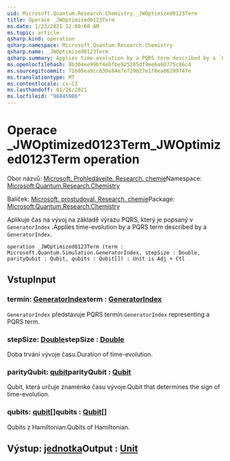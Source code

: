 ```yaml
---
uid: Microsoft.Quantum.Research.Chemistry._JWOptimized0123Term
title: Operace _JWOptimized0123Term
ms.date: 1/23/2021 12:00:00 AM
ms.topic: article
qsharp.kind: operation
qsharp.namespace: Microsoft.Quantum.Research.Chemistry
qsharp.name: _JWOptimized0123Term
qsharp.summary: Applies time-evolution by a PQRS term described by a `GeneratorIndex`.
ms.openlocfilehash: 8b304ee99bf4ebfbe925285df9ee6a60775c86c4
ms.sourcegitcommit: 71605ea9cc630e84e7ef29027e1f0ea06299747e
ms.translationtype: MT
ms.contentlocale: cs-CZ
ms.lasthandoff: 01/26/2021
ms.locfileid: "98845986"
---
```

# <a name="_jwoptimized0123term-operation"></a><span data-ttu-id="0f1dc-102">Operace _JWOptimized0123Term</span><span class="sxs-lookup"><span data-stu-id="0f1dc-102">_JWOptimized0123Term operation</span></span>

<span data-ttu-id="0f1dc-103">Obor názvů: [Microsoft. Prohledávejte. Research. chemie](xref:Microsoft.Quantum.Research.Chemistry)</span><span class="sxs-lookup"><span data-stu-id="0f1dc-103">Namespace: [Microsoft.Quantum.Research.Chemistry](xref:Microsoft.Quantum.Research.Chemistry)</span></span>

<span data-ttu-id="0f1dc-104">Balíček: [Microsoft. prostudoval. Research. chemie](https://nuget.org/packages/Microsoft.Quantum.Research.Chemistry)</span><span class="sxs-lookup"><span data-stu-id="0f1dc-104">Package: [Microsoft.Quantum.Research.Chemistry](https://nuget.org/packages/Microsoft.Quantum.Research.Chemistry)</span></span>


<span data-ttu-id="0f1dc-105">Aplikuje čas na vývoj na základě výrazu PQRS, který je popsaný v `GeneratorIndex` .</span><span class="sxs-lookup"><span data-stu-id="0f1dc-105">Applies time-evolution by a PQRS term described by a `GeneratorIndex`.</span></span>

```qsharp
operation _JWOptimized0123Term (term : Microsoft.Quantum.Simulation.GeneratorIndex, stepSize : Double, parityQubit : Qubit, qubits : Qubit[]) : Unit is Adj + Ctl
```


## <a name="input"></a><span data-ttu-id="0f1dc-106">Vstup</span><span class="sxs-lookup"><span data-stu-id="0f1dc-106">Input</span></span>

### <a name="term--generatorindex"></a><span data-ttu-id="0f1dc-107">termín: [GeneratorIndex](xref:Microsoft.Quantum.Simulation.GeneratorIndex)</span><span class="sxs-lookup"><span data-stu-id="0f1dc-107">term : [GeneratorIndex](xref:Microsoft.Quantum.Simulation.GeneratorIndex)</span></span>

<span data-ttu-id="0f1dc-108">`GeneratorIndex` představuje PQRS termín.</span><span class="sxs-lookup"><span data-stu-id="0f1dc-108">`GeneratorIndex` representing a PQRS term.</span></span>


### <a name="stepsize--double"></a><span data-ttu-id="0f1dc-109">stepSize: [Double](xref:microsoft.quantum.lang-ref.double)</span><span class="sxs-lookup"><span data-stu-id="0f1dc-109">stepSize : [Double](xref:microsoft.quantum.lang-ref.double)</span></span>

<span data-ttu-id="0f1dc-110">Doba trvání vývoje času.</span><span class="sxs-lookup"><span data-stu-id="0f1dc-110">Duration of time-evolution.</span></span>


### <a name="parityqubit--qubit"></a><span data-ttu-id="0f1dc-111">parityQubit: [qubit](xref:microsoft.quantum.lang-ref.qubit)</span><span class="sxs-lookup"><span data-stu-id="0f1dc-111">parityQubit : [Qubit](xref:microsoft.quantum.lang-ref.qubit)</span></span>

<span data-ttu-id="0f1dc-112">Qubit, která určuje znaménko času vývoje.</span><span class="sxs-lookup"><span data-stu-id="0f1dc-112">Qubit that determines the sign of time-evolution.</span></span>


### <a name="qubits--qubit"></a><span data-ttu-id="0f1dc-113">qubits: [qubit](xref:microsoft.quantum.lang-ref.qubit)[]</span><span class="sxs-lookup"><span data-stu-id="0f1dc-113">qubits : [Qubit](xref:microsoft.quantum.lang-ref.qubit)[]</span></span>

<span data-ttu-id="0f1dc-114">Qubits z Hamiltonian.</span><span class="sxs-lookup"><span data-stu-id="0f1dc-114">Qubits of Hamiltonian.</span></span>



## <a name="output--unit"></a><span data-ttu-id="0f1dc-115">Výstup: [jednotka](xref:microsoft.quantum.lang-ref.unit)</span><span class="sxs-lookup"><span data-stu-id="0f1dc-115">Output : [Unit](xref:microsoft.quantum.lang-ref.unit)</span></span>


